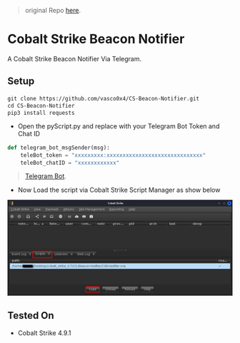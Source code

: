 > original Repo [here](https://github.com/lynxbinz/CS-Beacon-Notifier).

# Cobalt Strike Beacon Notifier
A Cobalt Strike Beacon Notifier Via Telegram.

## Setup
```console
git clone https://github.com/vasco0x4/CS-Beacon-Notifier.git
cd CS-Beacon-Notifier
pip3 install requests
```

* Open the pyScript.py and replace with your Telegram Bot Token and Chat ID 
```python
def telegram_bot_msgSender(msg):
    teleBot_token = "xxxxxxxxx:xxxxxxxxxxxxxxxxxxxxxxxxxxxxxx"
    teleBot_chatID = "xxxxxxxxxxxx"
```

> [Telegram Bot](https://telegram.me/BotFather).


* Now Load the script via Cobalt Strike Script Manager as show below
<p align="center">
    <img src="https://github.com/lynxbinz/CS-Beacon-Notifier/blob/main/images/load-cna-script.png" alt="Image" width="600" />
</p>



## Tested On
* Cobalt Strike 4.9.1


